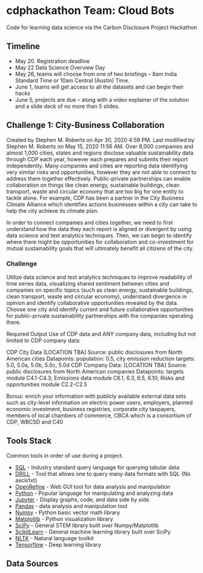 # cdphackathon Team: Cloud Bots
Code for learning data science via the Carbon Disclosure Project Hackathon

## Timeline
-	May 20. Registration deadline
- May 22  Data Science Overview Day
-	May 26, teams will choose from one of two briefings – 8am India Standard Time or 10am Central (Austin) Time. 
-	June 1, teams will get access to all the datasets and can begin their hacks
-	June 5, projects are due – along with a video explainer of the solution and a slide deck of no more than 5 slides. 

## Challenge 1: City-Business Collaboration
Created by Stephen M. Roberts on Apr 30, 2020 4:59 PM. Last modified by Stephen M. Roberts on May 15, 2020 11:56 AM.
Over 8,000 companies and almost 1,000 cities, states and regions disclose valuable sustainability data through CDP each year, however each prepares and submits their report independently. Many companies and cities are reporting data identifying very similar risks and opportunities, however they are not able to connect to address them together effectively. Public-private partnerships can enable collaboration on things like clean energy, sustainable buildings, clean transport, waste and circular economy that are too big for one entity to tackle alone. For example, CDP has been a partner in the City Business Climate Alliance which identifies actions businesses within a city can take to help the city achieve its climate plan.


In order to connect companies and cities together, we need to first understand how the data they each report is aligned or divergent by using data science and text analytics techniques. Then, we can begin to identify where there might be opportunities for collaboration and co-investment for mutual sustainability goals that will ultimately benefit all citizens of the city. 

 

### Challenge
 

Utilize data science and text analytics techniques to improve readability of time series data, visualizing shared sentiment between cities and companies on specific topics (such as clean energy, sustainable buildings, clean transport, waste and circular economy), understand divergence in opinion and identify collaborative opportunities revealed by the data.
Choose one city and identify current and future collaborative opportunities for public-private sustainability partnerships with the companies operating there.
 

 

Required Output
Use of CDP data and ANY company data, including but not limited to CDP company data:

 

CDP City Data [LOCATION TBA]
Source: public disclosures from North American cities
Datapoints: population: 0.5, city emission reduction targets: 5.0, 5.0a, 5.0b, 5.0c, 5.0d
CDP Company Data: [LOCATION TBA] Source:
public disclosures from North American companies
Datapoints: targets module C4.1-C4.3; Emissions data module C6.1, 6.3, 6.5, 6.10; Risks and opportunities module C2.2-C2.5
 

Bonus: enrich your information with publicly available external data sets such as city-level information on electric power users, employers, planned economic investment, business registries, corporate city taxpayers, members of local chambers of commerce, CBCA which is a consortium of CDP, WBCSD and C40

## Tools Stack
Common tools in order of use during a project.
 - [SQL](https://www.w3schools.com/sql/) - Industry standard query language for querying tabular data
 - [DRILL](https://drill.apache.org/) - Tool that allows one to query many data formats with SQL (No ascii/txt)
 - [OpenRefine](http://openrefine.org/) - Web GUI tool for data analysis and manipulation
 - [Python](https://www.python.org/) - Popular language for manipulating and analyzing data
 - [Jupyter](https://jupyter.org/) - Display graphs, code, and data side by side
 - [Pandas](https://pandas.pydata.org/) - data analysis and manipulation tool
 - [Numpy](https://numpy.org/) - Python basic vector math library
 - [Matplotlib](https://matplotlib.org/) - Python visualization library
 - [SciPy](https://www.scipy.org/) - General STEM library built over Numpy/Matplotlib
 - [ScikitLearn](https://scikit-learn.org/stable/) - General machine learning library built over SciPy
 - [NLTK](https://www.nltk.org/) - Natural language toolkit
 - [Tensorflow](https://www.tensorflow.org/) - Deep learning library

## Data Sources
